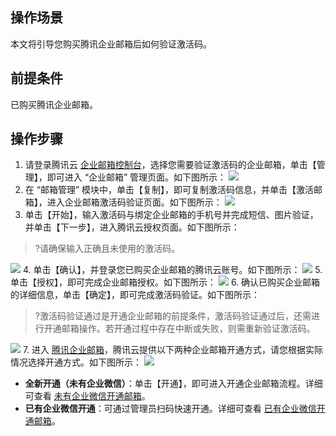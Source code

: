 ## 操作场景
本文将引导您购买腾讯企业邮箱后如何验证激活码。

## 前提条件
已购买腾讯企业邮箱。

## 操作步骤
1. 请登录腾讯云 [企业邮箱控制台](https://console.cloud.tencent.com/exmail)，选择您需要验证激活码的企业邮箱，单击【管理】，即可进入 “企业邮箱” 管理页面。如下图所示：
![](https://main.qcloudimg.com/raw/99fbadb60c36e66d98d66de8c94341db.png)
2. 在 “邮箱管理” 模块中，单击【复制】，即可复制激活码信息，并单击【激活邮箱】，进入企业邮箱激活码验证页面。如下图所示：
![](https://main.qcloudimg.com/raw/eb81dc73abd2fb0d569b68cd51269c2b.png)
3. 单击【开始】，输入激活码与绑定企业邮箱的手机号并完成短信、图片验证，并单击【下一步】，进入腾讯云授权页面。如下图所示：
>?请确保输入正确且未使用的激活码。
> 
![](https://main.qcloudimg.com/raw/8bd68c5c36e58dd9113e262606da391d.png)
4. 单击【确认】，并登录您已购买企业邮箱的腾讯云账号。如下图所示：
![](https://main.qcloudimg.com/raw/4a46e9aa00b1209683677e9f5bb4973f.png)
5. 单击【授权】，即可完成企业邮箱授权。如下图所示：
![](https://main.qcloudimg.com/raw/de926992b310c21dc7c4b29d39aafc5d.png)
6. 确认已购买企业邮箱的详细信息，单击【确定】，即可完成激活码验证。如下图所示：
>?激活码验证通过是开通企业邮箱的前提条件，激活码验证通过后，还需进行开通邮箱操作。若开通过程中存在中断或失败，则需重新验证激活码。
>
![](https://main.qcloudimg.com/raw/b7b7abd95be9164f588e7c9b268c2d38.png)
7. 进入 [腾讯企业邮箱](https://exmail.qq.com/qy_mng_logic/register?refer=index&version=vip)，腾讯云提供以下两种企业邮箱开通方式，请您根据实际情况选择开通方式。如下图所示：
![](https://main.qcloudimg.com/raw/593ffdd6e9b2314497faf9cca6fc4c1c.png)
  - **全新开通（未有企业微信）**：单击【开通】，即可进入开通企业邮箱流程。详细可查看 [未有企业微信开通邮箱](https://cloud.tencent.com/document/product/613/46561)。
  - **已有企业微信开通**：可通过管理员扫码快速开通。详细可查看 [已有企业微信开通邮箱](https://cloud.tencent.com/document/product/613/46561)。



